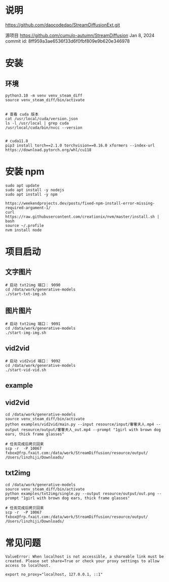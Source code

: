 
# 说明
https://github.com/daocodedao/StreamDiffusionExt.git


源项目  https://github.com/cumulo-autumn/StreamDiffusion
Jan 8, 2024 commit id: 8ff959a3ae6536f33d6f0fbf809e9b620e346978


# 安装
## 环境 

```
python3.10 -m venv venv_steam_diff
source venv_steam_diff/bin/activate


# 查看 cuda 版本
cat /usr/local/cuda/version.json
ls -l /usr/local | grep cuda
/usr/local/cuda/bin/nvcc --version


# cuda11.8
pip3 install torch==2.1.0 torchvision==0.16.0 xformers --index-url https://download.pytorch.org/whl/cu118

```

# 安装 npm
```
sudo apt update
sudo apt install -y nodejs
sudo apt install -y npm

https://weekendprojects.dev/posts/fixed-npm-install-error-missing-required-argument-1/
curl https://raw.githubusercontent.com/creationix/nvm/master/install.sh | bash
source ~/.profile
nvm install node 
```
# 项目启动
## 文字图片

```
# 启动 txt2img 端口： 9090
cd /data/work/generative-models
./start-txt-img.sh
```
## 图片图片
```
# 启动 txt2img 端口： 9091
cd /data/work/generative-models
./start-img-img.sh
```

## vid2vid
```
# 启动 vid2vid 端口： 9092
cd /data/work/generative-models
./start-vid-vid.sh  
```

## example
## vid2vid
```
cd /data/work/generative-models
source venv_steam_diff/bin/activate 
python examples/vid2vid/main.py --input resource/input/奢奢夫人.mp4 --output resource/output/奢奢夫人_out.mp4 --prompt "1girl with brown dog ears, thick frame glasses"

# 任务完成后拷贝回来
scp -r  -P 10067 fxbox@frp.fxait.com:/data/work/StreamDiffusion/resource/output/  /Users/linzhiji/Downloads/
```

## txt2img
```
cd /data/work/generative-models
source venv_steam_diff/bin/activate 
python examples/txt2img/single.py --output resource/output/out.png --prompt "1girl with brown dog ears, thick frame glasses"

# 任务完成后拷贝回来
scp -r  -P 10067 fxbox@frp.fxait.com:/data/work/StreamDiffusion/resource/output/  /Users/linzhiji/Downloads/
```



# 常见问题

```
ValueError: When localhost is not accessible, a shareable link must be created. Please set share=True or check your proxy settings to allow access to localhost.

export no_proxy="localhost, 127.0.0.1, ::1"

```


